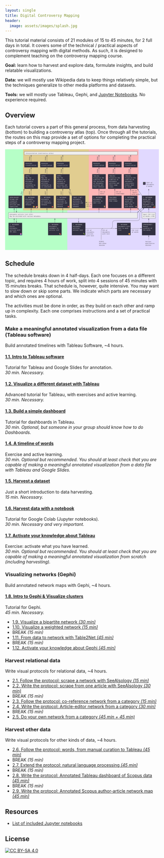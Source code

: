 ```yaml
---
layout: single
title: Digital Controversy Mapping
header:
  image: assets/images/splash.jpg
---
```


This tutorial material consists of 21 modules of 15 to 45 minutes, for 2 full days in total. It covers some of the technical / practical aspects of controversy mapping with digital methods. As such, it is designed to complement teaching on the controversy mapping course.

**Goal:** learn how to harvest and explore data, formulate insights, and build relatable visualizations.

**Data:** we will mostly use Wikipedia data to keep things relatively simple, but the techniques generalize to other media platforms and datasets.

**Tools:** we will mostly use Tableau, Gephi, and [Jupyter Notebooks](nb/). No experience required.

## Overview

Each tutorial covers a part of this general process, from data harvesting (bottom) to building a controversy atlas (top). Once through all the tutorials, the routes on this map provide a set of options for completing the practical steps of a controversy mapping project.

[![Digital methods map](assets/images/All.jpg)](assets/images/All.jpg)

## Schedule

The schedule breaks down in 4 half-days. Each one focuses on a different topic, and requires 4 hours of work, split into 4 sessions of 45 minutes with 15 minutes breaks. That schedule is, however, quite intensive. You may want to slow down or skip some parts. We indicate which parts are necessary and which ones are optional.

The activities must be done in order, as they build on each other and ramp up in complexity. Each one comprises instructions and a set of practical tasks.

### Make a meaningful annotated visualization from a data file (Tableau software)

Build annotated timelines with Tableau Software, ~4 hours.

#### [1.1. Intro to Tableau software](1.1/)

Tutorial for Tableau and Google Slides for annotation.
<br>*30 min. Necessary.*

#### [1.2. Visualize a different dataset with Tableau](1.2/)

Advanced tutorial for Tableau, with exercises and active learning.
<br>*30 min. Necessary.*

#### [1.3. Build a simple dashboard](1.3/)

Tutorial for dashboards in Tableau.
<br>*30 min. Optional, but someone in your group should know how to do Dashboards.*

#### [1.4. A timeline of words](1.4/)

Exercise and active learning.
<br>*30 min. Optional but recommended. You should at least check that you are capable of making a meaningful annotated visualization from a data file with Tableau and Google Slides.*

#### [1.5. Harvest a dataset](1.5/)

Just a short introduction to data harvesting.
<br>*15 min. Necessary.*

#### [1.6. Harvest data with a notebook](1.6/)

Tutorial for Google Colab (Jupyter notebooks).
<br>*30 min. Necessary and very important.*

#### [1.7. Activate your knowledge about Tableau](1.7/)

Exercise: activate what you have learned.
<br>*30 min. Optional but recommended. You should at least check that you are capable of making a meaningful annotated visualization from scratch (including harvesting).*


### Visualizing networks (Gephi)

Build annotated network maps with Gephi, ~4 hours.

#### [1.8. Intro to Gephi & Visualize clusters](1.8/)

Tutorial for Gephi.
<br>*45 min. Necessary.*

* [1.9. Visualize a bipartite network *(30 min)*](1.9/)
* [1.10. Visualize a weighted network *(15 min)*](1.10/)
* BREAK *(15 min)*
* [1.11. From data to network with Table2Net *(45 min)*](1.11/)
* BREAK *(15 min)*
* [1.12. Activate your knowledge about Gephi *(45 min)*](1.12/)

### Harvest relational data

Write visual protocols for relational data, ~4 hours.

* [2.1. Follow the protocol: scrape a network with SeeAlsology *(15 min)*](2.1/)
* [2.2. Write the protocol: scrape from one article with SeeAlsology *(30 min)*](2.2/)
* BREAK *(15 min)*
* [2.3. Follow the protocol: co-reference network from a category *(15 min)*](2.3/)
* [2.4. Write the protocol: Article-editor network from a category *(30 min)*](2.4/)
* BREAK *(15 min)*
* [2.5. Do your own network from a category *(45 min + 45 min)*](2.5/)

### Harvest other data

Write visual protocols for other kinds of data, ~4 hours.

* [2.6. Follow the protocol: words, from manual curation to Tableau *(45 min)*](2.6/)
* BREAK *(15 min)*
* [2.7. Extend the protocol: natural language processing *(45 min)*](2.7/)
* BREAK *(15 min)*
* [2.8. Write the protocol: Annotated Tableau dashboard of Scopus data *(45 min)*](2.8/)
* BREAK *(15 min)*
* [2.9. Write the protocol: Annotated Scopus author-article network map *(45 min)*](2.9/)

## Resources
* [List of included Jupyter notebooks](nb/)

## License
[![CC BY-SA 4.0][cc-by-sa-image]][cc-by-sa]

[cc-by-sa]: http://creativecommons.org/licenses/by-sa/4.0/
[cc-by-sa-image]: https://licensebuttons.net/l/by-sa/4.0/88x31.png
